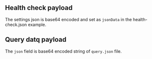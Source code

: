 ## Health check payload

The settings json is base64 encoded and set as `jsonData` in the health-check.json example.

## Query datq payload

The `json` field is base64 encoded string of `query.json` file.